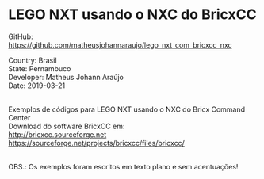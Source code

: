 # LEGO NXT usando o NXC do BricxCC

GitHub: https://github.com/matheusjohannaraujo/lego_nxt_com_bricxcc_nxc

Country: Brasil<br>
State: Pernambuco<br>
Developer: Matheus Johann Araújo<br>
Date: 2019-03-21<br><br>

Exemplos de códigos para LEGO NXT usando o NXC do Bricx Command Center<br>
Download do software BricxCC em:<br>
    http://bricxcc.sourceforge.net<br>
    https://sourceforge.net/projects/bricxcc/files/bricxcc/<br><br>
    
OBS.: Os exemplos foram escritos em texto plano e sem acentuações!
